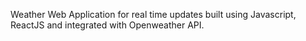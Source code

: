 Weather Web Application for real time updates built using Javascript, ReactJS and integrated with Openweather API.
